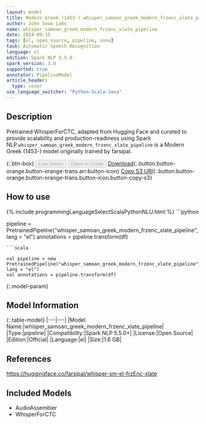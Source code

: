 ```yaml
---
layout: model
title: Modern Greek (1453-) whisper_samoan_greek_modern_frzenc_xlate_pipeline pipeline WhisperForCTC from farsipal
author: John Snow Labs
name: whisper_samoan_greek_modern_frzenc_xlate_pipeline
date: 2024-09-15
tags: [el, open_source, pipeline, onnx]
task: Automatic Speech Recognition
language: el
edition: Spark NLP 5.5.0
spark_version: 3.0
supported: true
annotator: PipelineModel
article_header:
  type: cover
use_language_switcher: "Python-Scala-Java"
---
```


## Description

Pretrained WhisperForCTC, adapted from Hugging Face and curated to provide scalability and production-readiness using Spark NLP.`whisper_samoan_greek_modern_frzenc_xlate_pipeline` is a Modern Greek (1453-) model originally trained by farsipal.

{:.btn-box}
<button class="button button-orange" disabled>Live Demo</button>
<button class="button button-orange" disabled>Open in Colab</button>
[Download](https://s3.amazonaws.com/auxdata.johnsnowlabs.com/public/models/whisper_samoan_greek_modern_frzenc_xlate_pipeline_el_5.5.0_3.0_1726387602888.zip){:.button.button-orange.button-orange-trans.arr.button-icon}
[Copy S3 URI](s3://auxdata.johnsnowlabs.com/public/models/whisper_samoan_greek_modern_frzenc_xlate_pipeline_el_5.5.0_3.0_1726387602888.zip){:.button.button-orange.button-orange-trans.button-icon.button-copy-s3}

## How to use



<div class="tabs-box" markdown="1">
{% include programmingLanguageSelectScalaPythonNLU.html %}
```python

pipeline = PretrainedPipeline("whisper_samoan_greek_modern_frzenc_xlate_pipeline", lang = "el")
annotations =  pipeline.transform(df)   

```
```scala

val pipeline = new PretrainedPipeline("whisper_samoan_greek_modern_frzenc_xlate_pipeline", lang = "el")
val annotations = pipeline.transform(df)

```
</div>

{:.model-param}
## Model Information

{:.table-model}
|---|---|
|Model Name:|whisper_samoan_greek_modern_frzenc_xlate_pipeline|
|Type:|pipeline|
|Compatibility:|Spark NLP 5.5.0+|
|License:|Open Source|
|Edition:|Official|
|Language:|el|
|Size:|1.6 GB|

## References

https://huggingface.co/farsipal/whisper-sm-el-frzEnc-xlate

## Included Models

- AudioAssembler
- WhisperForCTC